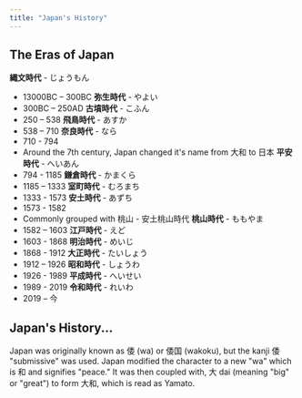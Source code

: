 ```yaml
---
title: "Japan's History"
---
```


## The Eras of Japan

**縄文時代** - じょうもん
- 13000BC – 300BC
**弥生時代** - やよい
- 300BC – 250AD
**古墳時代** - こふん
- 250 – 538
**飛鳥時代** - あすか
- 538 – 710
**奈良時代** - なら
- 710 - 794
- Around the 7th century, Japan changed it's name from 大和 to 日本
**平安時代** - へいあん
- 794 - 1185
**鎌倉時代** - かまくら
- 1185 – 1333
**室町時代** - むろまち
- 1333 - 1573
**安土時代** - あずち
- 1573 - 1582
- Commonly grouped with 桃山 - 安土桃山時代
**桃山時代** - ももやま
- 1582 – 1603
**江戸時代** - えど
- 1603 - 1868
**明治時代** - めいじ
- 1868 - 1912
**大正時代** - たいしょう
- 1912 – 1926
**昭和時代** - しょうわ
- 1926 - 1989
**平成時代** - へいせい
- 1989 - 2019
**令和時代** - れいわ
- 2019 – 今


## Japan's History...

Japan was originally known as 倭 (wa) or 倭国 (wakoku), but the kanji 倭 "submissive" was used. Japan modified the character to a new "wa" which is 和 and signifies "peace." It was then coupled with, 大 dai (meaning "big" or "great") to form 大和, which is read as Yamato.
